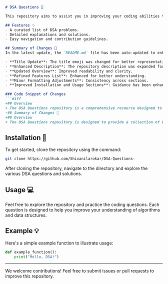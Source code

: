```markdown
# DSA Questions 🤖

This repository aims to assist you in improving your coding abilities through a curated collection of Data Structures and Algorithms (DSA) questions.

## Features ✨
- A curated list of DSA problems.
- Detailed explanations and solutions.
- Easy navigation and contribution guidelines.

## Summary of Changes 💖
In the latest update, the `README.md` file has been auto-updated to enhance clarity and presentation. Below are the specific changes made:

- **Title Update**: The title emoji was changed for better representation.
- **Enhanced Description**: The repository description was expanded for clarity.
- **Updated Overview**: Improved readability and clarity.
- **Refined Features List**: Enhanced for better understanding.
- **Minor Formatting Adjustments**: Consistency across sections.
- **Improved Installation and Usage Sections**: Guidance has been enhanced for better user experience.

### Code Snippet of Changes
```diff
+## Overview
+ The DSA Questions repository is a comprehensive resource designed to provide a collection of Data Structures and Algorithms (DSA) questions to help you enhance your coding skills and prepare for technical interviews.
-## Summary of Changes 💖
+## Overview
+ The DSA Questions repository is designed to provide a collection of Data Structures and Algorithms (DSA) questions to help you enhance your coding skills and prepare for technical interviews.
```

## Installation 🚀
To get started, clone the repository using the command:
```bash
git clone https://github.com/Shivanilarokar/DSA-Questions-
```
After cloning the repository, navigate to the directory and explore the various DSA questions and solutions.

## Usage 💻
Feel free to explore the repository and practice the coding questions. Each question is designed to help you improve your understanding of algorithms and data structures.

## Example 💡
Here's a simple example function to illustrate usage:
```python
def example_function():
    print("Hello, DSA!")
```

---

We welcome contributions! Feel free to submit issues or pull requests to improve this repository.
```